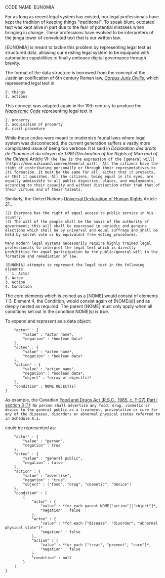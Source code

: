 CODE NAME: EUNOMIA

For as long as recent legal system has existed, our legal professionals have kept the tradition of keeping things "traditional".  To speak blunt, outdated text was kept alive in part due to the fear of potential mistakes when bringing in change.
These professions have evolved to be interpreters of the jenga tower of convoluted text that is our written law.

[EUNOMIA] is meant to tackle this problem by representing legal text as structured data, allowing our existing legal system to be equipped with automation capabilities to finally embrace digital governance through brevity.

The format of the data structure is borrowed from the concept of the Justinian codification of 6th century Roman law, [*Corpus Juris Civilis*](https://www.wikiwand.com/en/Corpus_Juris_Civilis), which represented legal text in
```1. persons
2. things
3. actions
```

This concept was adapted again in the 19th century to produce the [*Napoleonic Code*](https://www.wikiwand.com/en/Napoleonic_Code) representing legal text in

```1. persons
2. property
3. acquisition of property
4. civil procedure
```

While these codes were meant to modernize feudal laws where legal system was disconnected, the current generation suffers a vastly more complicated issue of being too verbose.  It is said in *Déclaration des droits de l'homme et du citoyen de 1789 (Declaration of the Rights of Man and of the Citizen)* Article VI:
```The law is the expression of the [general will](https://www.wikiwand.com/en/General_will). All the citizens have the right of contributing personally or through their representatives to its formation. It must be the same for all, either that it protects, or that it punishes. All the citizens, being equal in its eyes, are equally admissible to all public dignities, places, and employments, according to their capacity and without distinction other than that of their virtues and of their talents.```

Similarly, the United Nations [Universal Declaration of Human Rights](https://www.un.org/en/universal-declaration-human-rights/index.html) Article 21.,

```(1) Everyone has the right to take part in the government of his country, directly or through freely chosen representatives.
(2) Everyone has the right of equal access to public service in his country.
(3) The will of the people shall be the basis of the authority of government; this will shall be expressed in periodic and genuine elections which shall be by universal and equal suffrage and shall be held by secret vote or by equivalent free voting procedures.```

Many modern legal systems necessarily require highly trained legal professionals to interpret the legal text which is directly prohibitive for equal participation by the public/general will in the formation and remediation of law.

[EUNOMIA] attempts to represent the legal text in the following elements:
```1. Actor
2. Actee
3. Action
4. Condition
```

The core elements which is coined as a [NOME] would consist of elements 1-3. Element 4, the Condition, would consist again of [NOME(s)] and as deeply nested as required.  The parent [NOME] must only apply when all conditions set out in the condition NOME(s) is true.

To expand and represent as a data object:
```{
	"actor" : {
		"value" : *actor name*,
		"negation" : *boolean data*
	},
	"actee" : {
		"value" : *actee name*,
		"negation" : *boolean data*
	},
	"action" : {
		"value" : "action name",
		"negation" : *boolean data*,
		"object" : *array of object(s)*
	},
	"condition" : NOME OBJECT(s)
}
```

<!---
As example, the [Canadian Charter of Rights and Freedoms](https://www.wikiwand.com/en/Canadian_Charter_of_Rights_and_Freedoms) Section 1:
```The Canadian Charter of Rights and Freedoms guarantees the rights and freedoms set out in it subject only to such reasonable limits prescribed by law as can be demonstrably justified in a free and democratic society.```

could be structured into:
```{
	"actor" : {
		"value" : "The Canadian Charter of Rights and Freedoms",
		"negation" : False
	},
	"actee" : {
		"value" : "everyone???",
		"negation" : False
	},
	"action" : {
		"value" : "guarantee",
		"negation" : False,
		"object" : "Right"
	},
	"condition" : {

	}

}
-->

As example, the Canadian [Food and Drugs Act (R.S.C., 1985, c. F-27) Part I section 3 (1)](https://www.laws-lois.justice.gc.ca/eng/acts/F-27/page-2.html#h-234054):
```No person shall advertise any food, drug, cosmetic or device to the general public as a treatment, preventative or cure for any of the diseases, disorders or abnormal physical states referred to in Schedule A.1.```

could be represented as:
```{
	"actor" : {
		"value" : "person",
		"negation" : true
	},
	"actee" : {
		"value" : "general public",
		"negation" : false
	},
	"action" : {
		"value" : "advertise",
		"negation" : "true",
		"object" : ["food", "drug", "cosmetic", "device"]
	},
	"condition" : [
		{
			"actor" : {
				"value" : *for each parent NOME["action"]["object"]*,
				"negation" : false
			},
			"actee" : {
				"value" : *for each ["disease", "disorder", "abnormal physical state"]*
				"negation" : false
			},
			"action" : {
				"value" : *for each ["treat", "prevent", "cure"]*,
				"negation" : false
			}
			"condition" : null
		}
	]
}
```


